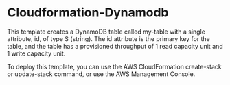 # Cloudformation-Dynamodb
This template creates a DynamoDB table called my-table with a single attribute, id, of type S (string). The id attribute is the primary key for the table, and the table has a provisioned throughput of 1 read capacity unit and 1 write capacity unit.

To deploy this template, you can use the AWS CloudFormation create-stack or update-stack command, or use the AWS Management Console.